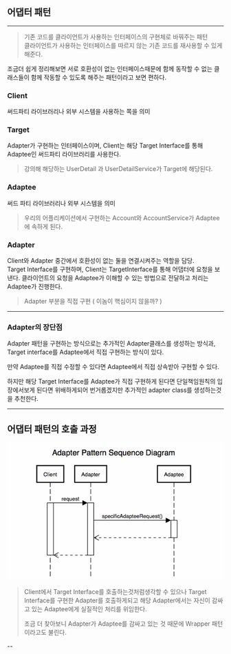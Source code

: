 ## 어댑터 패턴

---

> 기존 코드를 클라이언트가 사용하는 인터페이스의 구현체로 바꿔주는 패턴 <br>
> 클라이언트가 사용하는 인터페이스를 따르지 않는 기존 코드를 재사용할 수 있게 해준다.

조금더 쉽게 정리해보면 서로 호환성이 없는 인터페이스때문에 함께 동작할 수 없는 클래스들이 함께 작동할 수 있도록 해주는 패턴이라고 보면 편하다.

### Client
써드파티 라이브러리나 외부 시스템을 사용하는 쪽을 의미

### Target
Adapter가 구현하는 인터페이스이며, Client는 해당 Target Interface를 통해 Adaptee인 써드파티 라이브러리를 사용한다.

> 강의해 해당하는 UserDetail 과 UserDetailService가 Target에 해당된다.

### Adaptee
써드 파티 라이브러리나 외부 시스템을 의미

> 우리의 어플리케이션에서 구현하는 Account와 AccountService가 Adaptee에 속하게 된다.

### Adapter
Client와 Adapter 중간에서 호환성이 없는 둘을 연결시켜주는 역할을 담당.<br>
Target Interface를 구현하며, Client는 TargetInterface를 통해 어댑터에 요청을 보낸다.
클라이언트의 요청을 Adaptee가 이해할 수 있는 방법으로 전달하고 처리는 Adaptee가 진행한다.

> Adapter 부분을 직접 구현 ( 이놈이 핵심이지 않을까? )  

---

### Adapter의 장단점

Adapter 패턴을 구현하는 방식으로는 추가적인 Adapter클래스를 생성하는 방식과, Target interface를 Adaptee에서 직접 구현하는 방식이 있다.

만약 Adaptee를 직접 수정할 수 있다면 Adaptee에서 직접 상속받아 구현할 수 있다.

하지만 해당 Target Interface를 Adaptee가 직접 구현하게 된다면 단일책임원칙의 입장에서보게 된다면 위배하게되어 번거롭겠지만
추가적인 adapter class를 생성하는것을 추천한다.

---

## 어댑터 패턴의 호출 과정

![img.png](img.png)

> Client에서 Target Interface를 호출하는것처럼생각할 수 있으나 Target Interface를 구현한 Adapter를 호출하게되고 해당 Adapter에서는 자신이 감싸고 있는 Adaptee에게 실질적인 처리를 위임한다.
> 
> 조금 더 찾아보니 Adapter가 Adaptee를 감싸고 있는 것 때문에 Wrapper 패턴이라고도 불린다.

--
